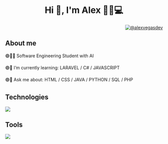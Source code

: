 <h1 align="center">Hi 👋, I'm Alex 👩‍🦱💻</h1>

<p align="right">
  <a href = "mailto:alexvegasdev@gmail.com" target="blank">
    <img align="center" src="https://img.shields.io/badge/Gmail-800080?style=for-the-badge&logo=gmail&logoColor=white" alt="@alexvegasdev"/>
  </a>
</p>

## About me
🟣👩‍💻 Software Engineering Student with AI

🟣🌱 I’m currently learning:  LARAVEL / C# / JAVASCRIPT 

🟣💬 Ask me about: HTML / CSS / JAVA / PYTHON / SQL / PHP




## Technologies
<p align="left">
  <a href="https://skillicons.dev">
    <img src="https://skillicons.dev/icons?i=html,css,python,java,php,mysql,javascript,cs,laravel" />
  </a>
</p>

## Tools
<p align="left">
  <a href="https://skillicons.dev">
    <img src="https://skillicons.dev/icons?i=git,github,vscode,visualstudio,pycharm,eclipse,linux,photoshop" />
  </a>
</p>


